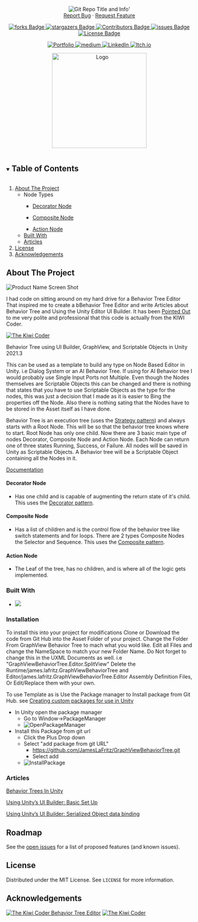 <!-- Header -->
<!--<h3 align="center">Project Title</h3>-->
<!--<h2 align="center">Project Description</h2>-->

<p align="center">
	<img src ="https://github-readme-stats-jameslafritz.vercel.app/api/pin?username=JamesLaFritz&repo=GraphViewBehaviorTree&theme=react" alt="Git Repo Title and Info" title="Repo Info"/>'
	<br />
	<a href="https://github.com/JamesLaFritz/GraphViewBehaviorTree/issues">Report Bug</a>
        ·
        <a href="https://github.com/JamesLaFritz/GraphViewBehaviorTree/issues">Request Feature</a>
</p>


<!-- PROJECT SHIELDS -->
<p align="center">
  <a href="https://github.com/JamesLafritz/GraphViewBehaviorTree/graphs/contributors">
	  <img src="https://img.shields.io/github/contributors/JamesLafritz/GraphViewBehaviorTree.svg?style=for-the-badge" title="forks Badge" alt="forks Badge"/>
  </a>
  <a href="https://img.shields.io/github/forks/JamesLafritz/GraphViewBehaviorTree.svg?style=for-the-badge">
	  <img src="https://img.shields.io/github/forks/JamesLafritz/GraphViewBehaviorTree.svg?style=for-the-badge" title="stargazers Badge" alt="stargazers Badge"/>
  </a>
  <a href="https://github.com/JamesLafritz/GraphViewBehaviorTree/stargazers">
	  <img src="https://img.shields.io/github/stars/JamesLafritz/GraphViewBehaviorTree.svg?style=for-the-badge" title="Contributors Badge" alt="Contributors Badge"/>
  </a>
  <a href="https://github.com/JamesLafritz/GraphViewBehaviorTree/issues">
	  <img src="https://img.shields.io/github/issues/JamesLafritz/GraphViewBehaviorTree.svg?style=for-the-badge" title="issues Badge" alt="issues Badge"/>
  </a>
  <a href="https://img.shields.io/github/license/JamesLafritz/GraphViewBehaviorTree.svg?style=for-the-badge">
	  <img src="https://img.shields.io/github/license/JamesLafritz/GraphViewBehaviorTree.svg?style=for-the-badge" title="License Badge" alt="License Badge"/>
  </a>
</p>

<!-- Links -->
<p align="center">
  <a href="https://jameslafritz.intensive.gamedevhq.com/">
	  <img src="https://img.shields.io/badge/Portfolio-21759B?style=for-the-badge&logo=wordpress&logoColor=white" title="Portfolio Badge" alt="Portfolio"/>
  </a>
  <a href="https://ktmarine1999.medium.com/">
	  <img src="https://img.shields.io/badge/Articles-000000?style=for-the-badge&logo=medium&logoColor=white" title="medium Badge" alt="medium"/>
  </a>
  <a href="https://www.linkedin.com/in/james-lafritz/">
	  <img src="https://img.shields.io/badge/LinkedIn-0A66C2?style=for-the-badge&logo=linkedin&logoColor=white" title="LinkedIn Badge" alt="LinkedIn"/>
  </a> 
  <a href="https://ktmarine1999.itch.io/">
	  <img src="https://img.shields.io/badge/Itch-fa5c5c.svg?style=for-the-badge&logo=Itch.io&logoColor=white" title="Itch.io Badge" alt="Itch.io"/>
  </a> 
</p>


<!-- PROJECT LOGO -->
<p align="center">
  <a href="https://github.com/JamesLaFritz/GraphViewBehaviorTree">
    <img src="Documentation~/Images/Logo.png" alt="Logo" width="256"/>
  </a>
</p>

<!-- TABLE OF CONTENTS -->
<details open="open">
  <summary><h2 style="display: inline-block">Table of Contents</h2></summary>
  <ol>
    <li>
      <a href="#about-the-project">About The Project</a>
        <ul>
            <li> Node Types </li>
            <ul>
                <li><a href="#decorator-node">Decorator Node</a></li>
            </ul>
            <ul>
                <li><a href="#composite-node">Composite Node</a></li>
            </ul>
	        <ul>
                <li><a href="#action-node">Action Node</a></li>
            </ul>
        </ul>
	    <ul>
            <li><a href="#built-with">Built With</a></li>
        </ul>
        <ul>
            <li><a href="#articles">Articles</a></li>
        </ul>
    </li>
    <li><a href="#license">License</a></li>
    <li><a href="#acknowledgements">Acknowledgements</a></li>
  </ol>
</details>



<!-- ABOUT THE PROJECT -->
## About The Project

![Product Name Screen Shot](Documentation~/Images/ScreenShot.gif)

I had code on sitting around on my hard drive for a Behavior Tree Editor That inspired me to create a bBehavior Tree Editor and write Articles about Behavior Tree and Using the Unity Editor UI Builder.
It has been [Pointed Out](https://github.com/JamesLaFritz/GraphViewBehaviorTree/issues/1) to me very polite and professional that this code is actually from the KIWI Coder.

[![The Kiwi Coder](https://thekiwicoder.com/wp-content/uploads/2020/02/site_logo.png)](https://thekiwicoder.com/)

Behavior Tree using UI Builder, GraphView, and Scriptable Objects in Unity 2021.3

This can be used as a template to build any type on Node Based Editor in Unity. i.e Dialog System or an AI Behavior Tree.
If using for AI Behavior tree I would probably use Single Input Ports not Multiple.
Even though the Nodes themselves are Scriptable Objects this can be changed and there is nothing that states that you have to use Scriptable Objects as the type for the nodes, this was just a decision that I made as it is easier to Bing the properties off the Node. 
Also there is nothing sating that the Nodes have to be stored in the Asset itself as I have done. 

Behavior Tree is an execution tree (uses the [Strategy pattern](https://blog.devgenius.io/strategy-pattern-in-unity-b82065aaa969)) and always starts with a Root Node. This will be so
that the behavior tree knows where to start. Root Node has only one child. Now there are 3 basic main type of nodes
Decorator, Composite Node and Action Node.
Each Node can return one of three states Running, Success, or Failure.
All nodes will be saved in Unity as Scriptable Objects. A Behavior tree will be a Scriptable Object containing all the
Nodes in it.

[Documentation](https://jameslafritz.github.io/GraphViewBehaviorTree/api/GraphViewBehaviorTree.html)

#### Decorator Node
* Has one child and is capable of augmenting the return state of it's child. This uses the [Decorator
pattern](https://blog.devgenius.io/the-decorator-pattern-in-unity-6791ab10b64).

#### Composite Node
* Has a list of children and is the control flow of the behavior tree like switch statements and for
loops. There are 2 types Composite Nodes the Selector and Sequence. This uses the [Composite pattern](https://blog.devgenius.io/composite-pattern-in-unity-fc90e60c946f).

#### Action Node
* The Leaf of the tree, has no children, and is where all of the logic gets implemented.


### Built With

* <a href="https://www.linkedin.com/in/james-lafritz/"><img src="https://img.shields.io/badge/Unity-100000?style=for-the-badge&logo=unity&logoColor=white"/></a>

<!-- Installation -->
### Installation
To install this into your project for modifications
Clone or Download the code from Git Hub into the Asset Folder of your project.
Change the Folder From GraphView Behavior Tree to mach what you wold like.
Edit all Files and change the NameSpace to match your new Folder Name. Do Not forget to change this in the UXML Documents as well. i.e "GraphViewBehaviorTree.Editor.SplitView"
Delete the Runtime/james.lafritz.GraphViewBehaviorTree and Editor/james.lafritz.GraphViewBehaviorTree.Editor Assembly Definition Files, Or Edit/Replace them with your own.

To use Template as is Use the Package manager to Install package from Git Hub. 
see [Creating custom packages for use in Unity](https://blog.devgenius.io/creating-custom-packages-for-use-in-unity-7dfbaa49e4b4)

* In Unity open the package manager
    * Go to Window->PackageManager
    * ![OpenPackageManager](Documentation~/Images/OpenPackageManager.gif)
* Install this Package from git url
    * Click the Plus Drop down
    * Select "add package from git URL"
        * https://github.com/JamesLaFritz/GraphViewBehaviorTree.git
        * Select add
    * ![InstallPackage](Documentation~/Images/InstallPackage.gif)

<!-- Articles -->
### Articles

[Behavior Trees In Unity](https://ktmarine1999.medium.com/behavior-trees-in-unity-20a738b5508c)

[Using Unity’s UI Builder: Basic Set Up](https://blog.devgenius.io/using-unitys-ui-builder-a86faf17bf27)

[Using Unity’s UI Builder: Serialized Object data binding](https://blog.devgenius.io/using-unitys-ui-builder-bc058e1c7d17)

[]()

[]()

[]()

[]()



<!-- ROADMAP -->
## Roadmap

See the [open issues](https://github.com/JamesLaFritz/GraphViewBehaviorTree/issues) for a list of proposed features (and known issues).



<!-- LICENSE -->
## License

Distributed under the MIT License. See `LICENSE` for more information.


<!-- ACKNOWLEDGEMENTS -->
## Acknowledgements

[![The Kiwi Coder Behavior Tree Editor](https://thekiwicoder.com/wp-content/uploads/2021/07/behaviour_tree-2.jpg)](https://thekiwicoder.com/behaviour-tree-editor/)
[![The Kiwi Coder](https://thekiwicoder.com/wp-content/uploads/2020/02/site_logo.png)](https://thekiwicoder.com/)


<!--
Repo Card Exclusive Options:
    show_owner - Show the repo's owner name (boolean)

Common Options:
    title_color - Card's title color (hex color)
    text_color - Body text color (hex color)
    icon_color - Icons color if available (hex color)
    border_color - Card's border color (hex color). (Does not apply when hide_border is enabled)
    bg_color - Card's background color (hex color) or a gradient in the form of angle,start,end
    hide_border - Hides the card's border (boolean)
    theme - name of the theme, choose from all available themes
    cache_seconds - set the cache header manually (min: 1800, max: 86400)
    locale - set the language in the card (e.g. cn, de, es, etc.)
    border_radius - Corner rounding on the card_
Gradient in bg_color

You can provide multiple comma-separated values in bg_color option to render a gradient, the format of the gradient is :-

&bg_color=DEG,COLOR1,COLOR2,COLOR3...COLOR10

Avaliable Repo Card Themes
default_repocard
dark
radical
merko
gruvbox
tokyonight
onedark
cobalt
synthwave
highcontrast
dracula
prussian
monokai
vue
vue-dark
shades-of-purple
nightowl
buefy
blue-green
algolia
great-gatsby
darcula
bear
solarized-dark
solarized-light
chartreuse-dark
nord
gotham
material-palenight
graywhite
vision-friendly-dark
ayu-mirage
midnight-purple
calm
flag-india
omni
react
jolly
maroongold
yeblu
blueberry
slateorange
kacho_ga
outrun
-->
